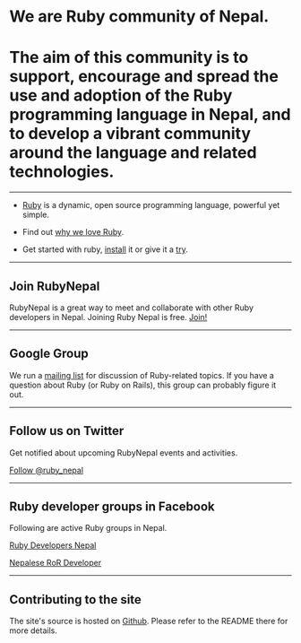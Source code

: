 # We are Ruby community of Nepal.

# The aim of this community is to support, encourage and spread the use and adoption of the Ruby programming language in Nepal, and to develop a vibrant community around the language and related technologies.

---

- [Ruby](http://ruby-lang.org/) is a dynamic, open source programming language, powerful yet simple.

- Find out [why we love Ruby](/why_we_love_ruby).

- Get started with ruby, [install](http://www.ruby-lang.org/en/downloads/) it or give it a [try](http://tryruby.org/).

---

## Join RubyNepal

RubyNepal is a great way to meet and collaborate with other Ruby developers in Nepal.
Joining Ruby Nepal is free. [Join!](/join)

---

## Google Group

We run a [mailing list](https://groups.google.com/group/ror-nepal) for discussion of Ruby-related topics. If you have a question about Ruby (or Ruby on Rails), this group can probably figure it out.

---

## Follow us on Twitter

Get notified about upcoming RubyNepal events and activities.

[Follow @ruby_nepal](http://twitter.com/ruby_nepal)

---

## Ruby developer groups in Facebook

Following are active Ruby groups in Nepal.

[Ruby Developers Nepal](https://www.facebook.com/groups/rubydevelopersnepal/)

[Nepalese RoR Developer](http://www.facebook.com/groups/nepaleserordeveloper/)


---

## Contributing to the site

The site's source is hosted on [Github](https://github.com/RubyNepal/rubynepal.github.io). Please refer to the README there for more details.